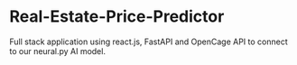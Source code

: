 # Real-Estate-Price-Predictor
Full stack application using react.js, FastAPI and OpenCage API to connect to our neural.py AI model.
